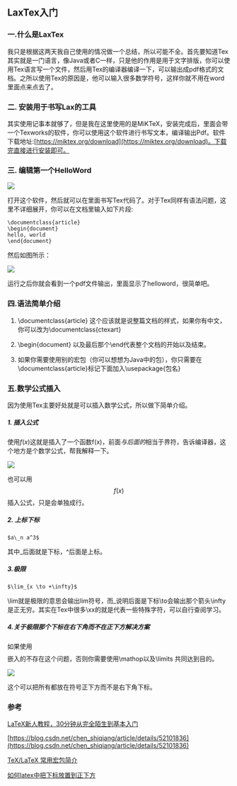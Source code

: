 ## LaxTex入门

### 一.什么是LaxTex  

我只是根据这两天我自己使用的情况做一个总结，所以可能不全。首先要知道Tex其实就是一门语言，像Java或者C一样，只是他的作用是用于文字排版，你可以使用Tex语言写一个文件，然后用Tex的编译器编译一下，可以输出成pdf格式的文档。之所以使用Tex的原因是，他可以输入很多数学符号，这样你就不用在word里面点来点去了。  

### 二. 安装用于书写Lax的工具  

其实使用记事本就够了，但是我在这里使用的是MiKTeX，安装完成后，里面会带一个Texworks的软件，你可以使用这个软件进行书写文本，编译输出Pdf。软件下载地址:[https://miktex.org/download](https://miktex.org/download)。下载完直接进行安装即可。  

### 三. 编辑第一个HelloWord  

![](https://i.imgur.com/fKCiZkz.png)  

打开这个软件，然后就可以在里面书写Tex代码了。对于Tex同样有语法问题，这里不详细展开，你可以在文档里输入如下片段:  
	
	\documentclass{article}
	\begin{document}
	hello, world
	\end{document}  

然后如图所示：  

![](https://i.imgur.com/FXVM8o7.png)  

运行之后你就会看到一个pdf文件输出，里面显示了helloword，很简单吧。  

### 四.语法简单介绍  

1. \documentclass{article}
这个应该就是说整篇文档的样式，如果你有中文，你可以改为\documentclass{ctexart}  

2. \begin{document} 以及最后那个\end代表整个文档的开始以及结束。  

3. 如果你需要使用别的宏包（你可以想想为Java中的包），你只需要在\documentclass{article}标记下面加入\usepackage{包名}  


### 五.数学公式插入  

因为使用Tex主要好处就是可以插入数学公式，所以做下简单介绍。

##### 1. 插入公式  

使用$f(x)$这就是插入了一个函数f(x)，前面$与后面的$相当于界符，告诉编译器，这个地方是个数学公式，帮我解释一下。  

![](https://i.imgur.com/mzZQuXx.png)  

也可以用$$f(x)$$插入公式，只是会单独成行。  

##### 2. 上标下标  

	$a\_n a^3$   

其中_后面就是下标，^后面是上标。  

##### 3.极限  

	$\lim_{x \to +\infty}$  

\lim就是极限的意思会输出lim符号，而_说明后面是下标\to会输出那个箭头\infty是正无穷。其实在Tex中很多\xx的就是代表一些特殊字符，可以自行查阅学习。  

##### 4.关于极限那个下标在右下角而不在正下方解决方案  

如果使用$$ $$嵌入的不存在这个问题，否则你需要使用\mathop以及\limits 共同达到目的。  

![](https://i.imgur.com/FRXDdgY.png)  

这个可以把所有都放在符号正下方而不是右下角下标。

### 参考  


[LaTeX新人教程，30分钟从完全陌生到基本入门](http://www.latexstudio.net/archives/9377.html)  

[https://blog.csdn.net/chen_shiqiang/article/details/52101836](https://blog.csdn.net/chen_shiqiang/article/details/52101836)  

[TeX/LaTeX 常用宏包简介](https://blog.csdn.net/oney139/article/details/50442485)  

[如何latex中把下标放置到正下方](https://zhidao.baidu.com/question/873705252499505652.html)